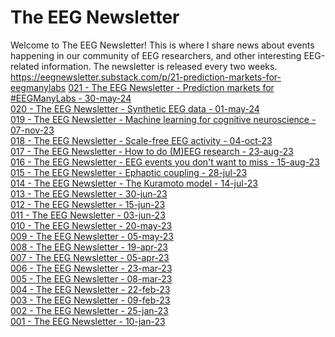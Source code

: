 # The EEG Newsletter
Welcome to The EEG Newsletter! This is where I share news about events happening in our community of EEG researchers, and other interesting EEG-related information. 
The newsletter is released every two weeks. <br/>
https://eegnewsletter.substack.com/p/21-prediction-markets-for-eegmanylabs
[021 - The EEG Newsletter - Prediction markets for #EEGManyLabs - 30-may-24](https://eegnewsletter.substack.com/p/21-prediction-markets-for-eegmanylabs)<br/>
[020 - The EEG Newsletter - Synthetic EEG data - 01-may-24](https://eegnewsletter.substack.com/p/20-synthetic-eeg-data)<br/>
[019 - The EEG Newsletter - Machine learning for cognitive neuroscience - 07-nov-23](https://eegnewsletter.substack.com/p/19-machine-learning-for-cognitive)<br/>
[018 - The EEG Newsletter - Scale-free EEG activity - 04-oct-23](https://eegnewsletter.substack.com/p/18-scale-free-eeg-activity)<br/>
[017 - The EEG Newsletter - How to do (M)EEG research - 23-aug-23](https://eegnewsletter.substack.com/p/17-how-to-do-meeg-research)<br/>
[016 - The EEG Newsletter - EEG events you don't want to miss - 15-aug-23](https://eegnewsletter.substack.com/p/16-eeg-events-you-dont-want-to-miss)<br/>
[015 - The EEG Newsletter - Ephaptic coupling - 28-jul-23](https://eegnewsletter.substack.com/p/15-ephaptic-coupling)<br/>
[014 - The EEG Newsletter - The Kuramoto model - 14-jul-23](https://eegnewsletter.substack.com/p/14-the-kuramoto-model)<br/>
[013 - The EEG Newsletter - 30-jun-23](https://eegnewsletter.substack.com/p/the-eeg-newsletter-13)<br/>
[012 - The EEG Newsletter - 15-jun-23](https://eegnewsletter.substack.com/p/the-eeg-newsletter-12)<br/>
[011 - The EEG Newsletter - 03-jun-23](https://eegnewsletter.substack.com/p/the-eeg-newsletter-11)<br/>
[010 - The EEG Newsletter - 20-may-23](https://eegnewsletter.substack.com/p/the-eeg-newsletter-10)<br/>
[009 - The EEG Newsletter - 05-may-23](https://theeegnewsletter.substack.com/p/the-eeg-newsletter-9)<br/>
[008 - The EEG Newsletter - 19-apr-23](https://theeegnewsletter.substack.com/p/the-eeg-newsletter-8)<br/>
[007 - The EEG Newsletter - 05-apr-23](https://github.com/raquellondon/TheEegNewsletter/wiki/007%23-The-EEG-Newsletter)<br/>
[006 - The EEG Newsletter - 23-mar-23](https://github.com/raquellondon/TheEegNewsletter/wiki/006%23-The-EEG-Newsletter)<br/>
[005 - The EEG Newsletter - 08-mar-23](https://github.com/raquellondon/TheEegNewsletter/wiki/005%23-The-EEG-Newsletter)<br/>
[004 - The EEG Newsletter - 22-feb-23](https://github.com/raquellondon/TheEegNewsletter/wiki/004%23-The-EEG-Newsletter)<br/>
[003 - The EEG Newsletter - 09-feb-23](https://github.com/raquellondon/TheEegNewsletter/wiki/003%23-The-EEG-Newsletter)<br/>
[002 - The EEG Newsletter - 25-jan-23](https://github.com/raquellondon/TheEegNewsletter/wiki/002%23-The-EEG-Newsletter)<br/>
[001 - The EEG Newsletter - 10-jan-23](https://github.com/raquellondon/TheEegNewsletter/wiki/001%23-The-EEG-Newsletter)<br/>
